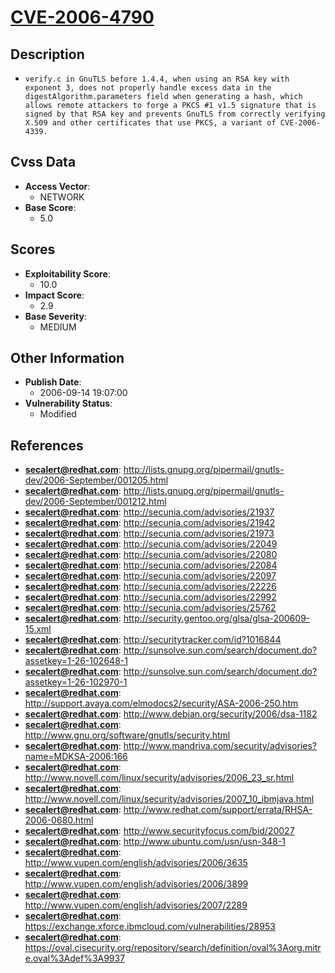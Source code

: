 
# [CVE-2006-4790](http://lists.gnupg.org/pipermail/gnutls-dev/2006-September/001205.html)

## Description

- `verify.c in GnuTLS before 1.4.4, when using an RSA key with exponent 3, does not properly handle excess data in the digestAlgorithm.parameters field when generating a hash, which allows remote attackers to forge a PKCS #1 v1.5 signature that is signed by that RSA key and prevents GnuTLS from correctly verifying X.509 and other certificates that use PKCS, a variant of CVE-2006-4339.`

## Cvss Data

- **Access Vector**:
  - NETWORK
- **Base Score**:
  - 5.0

## Scores

- **Exploitability Score**:
  - 10.0
- **Impact Score**:
  - 2.9
- **Base Severity**:
  - MEDIUM

## Other Information

- **Publish Date**:
  - 2006-09-14 19:07:00
- **Vulnerability Status**:
  - Modified

## References

- **secalert@redhat.com**: http://lists.gnupg.org/pipermail/gnutls-dev/2006-September/001205.html
- **secalert@redhat.com**: http://lists.gnupg.org/pipermail/gnutls-dev/2006-September/001212.html
- **secalert@redhat.com**: http://secunia.com/advisories/21937
- **secalert@redhat.com**: http://secunia.com/advisories/21942
- **secalert@redhat.com**: http://secunia.com/advisories/21973
- **secalert@redhat.com**: http://secunia.com/advisories/22049
- **secalert@redhat.com**: http://secunia.com/advisories/22080
- **secalert@redhat.com**: http://secunia.com/advisories/22084
- **secalert@redhat.com**: http://secunia.com/advisories/22097
- **secalert@redhat.com**: http://secunia.com/advisories/22226
- **secalert@redhat.com**: http://secunia.com/advisories/22992
- **secalert@redhat.com**: http://secunia.com/advisories/25762
- **secalert@redhat.com**: http://security.gentoo.org/glsa/glsa-200609-15.xml
- **secalert@redhat.com**: http://securitytracker.com/id?1016844
- **secalert@redhat.com**: http://sunsolve.sun.com/search/document.do?assetkey=1-26-102648-1
- **secalert@redhat.com**: http://sunsolve.sun.com/search/document.do?assetkey=1-26-102970-1
- **secalert@redhat.com**: http://support.avaya.com/elmodocs2/security/ASA-2006-250.htm
- **secalert@redhat.com**: http://www.debian.org/security/2006/dsa-1182
- **secalert@redhat.com**: http://www.gnu.org/software/gnutls/security.html
- **secalert@redhat.com**: http://www.mandriva.com/security/advisories?name=MDKSA-2006:166
- **secalert@redhat.com**: http://www.novell.com/linux/security/advisories/2006_23_sr.html
- **secalert@redhat.com**: http://www.novell.com/linux/security/advisories/2007_10_ibmjava.html
- **secalert@redhat.com**: http://www.redhat.com/support/errata/RHSA-2006-0680.html
- **secalert@redhat.com**: http://www.securityfocus.com/bid/20027
- **secalert@redhat.com**: http://www.ubuntu.com/usn/usn-348-1
- **secalert@redhat.com**: http://www.vupen.com/english/advisories/2006/3635
- **secalert@redhat.com**: http://www.vupen.com/english/advisories/2006/3899
- **secalert@redhat.com**: http://www.vupen.com/english/advisories/2007/2289
- **secalert@redhat.com**: https://exchange.xforce.ibmcloud.com/vulnerabilities/28953
- **secalert@redhat.com**: https://oval.cisecurity.org/repository/search/definition/oval%3Aorg.mitre.oval%3Adef%3A9937
